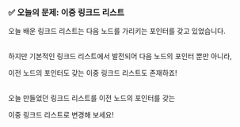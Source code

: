 ### ✅ 오늘의 문제: 이중 링크드 리스트


오늘 배운 링크드 리스트는 다음 노드를 가리키는 포인터를 갖고 있었습니다.

<br>
하지만 기본적인 링크드 리스트에서 발전되어 다음 노드의 포인터 뿐만 아니라,

이전 노드의 포인터도 갖는 이중 링크드 리스트도 존재하죠!

<br>
오늘 만들었던 링크드 리스트를 이전 노드의 포인터를 갖는

이중 링크드 리스트로 변경해 보세요!